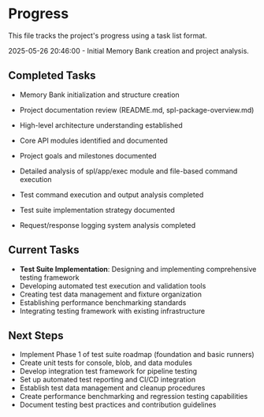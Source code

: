 # Progress

This file tracks the project's progress using a task list format.

2025-05-26 20:46:00 - Initial Memory Bank creation and project analysis.

## Completed Tasks

- Memory Bank initialization and structure creation
- Project documentation review (README.md, spl-package-overview.md)
- High-level architecture understanding established
- Core API modules identified and documented
- Project goals and milestones documented

- Detailed analysis of spl/app/exec module and file-based command execution
- Test command execution and output analysis completed
- Test suite implementation strategy documented
- Request/response logging system analysis completed

## Current Tasks

- **Test Suite Implementation**: Designing and implementing comprehensive testing framework
- Developing automated test execution and validation tools
- Creating test data management and fixture organization
- Establishing performance benchmarking standards
- Integrating testing framework with existing infrastructure

## Next Steps

- Implement Phase 1 of test suite roadmap (foundation and basic runners)
- Create unit tests for console, blob, and data modules
- Develop integration test framework for pipeline testing
- Set up automated test reporting and CI/CD integration
- Establish test data management and cleanup procedures
- Create performance benchmarking and regression testing capabilities
- Document testing best practices and contribution guidelines
